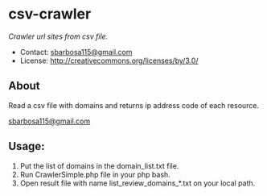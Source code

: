 csv-crawler
===========

_Crawler url sites from csv file._

* Contact: sbarbosa115@gmail.com
* License: http://creativecommons.org/licenses/by/3.0/  

## About

Read a csv file with domains and returns ip address code of each resource.

sbarbosa115@gmail.com

Usage:
--- 
 1. Put the list of domains in the domain_list.txt file.
 2. Run CrawlerSimple.php file in your php bash.
 3. Open result file with name list_review_domains_*.txt on your local path.




